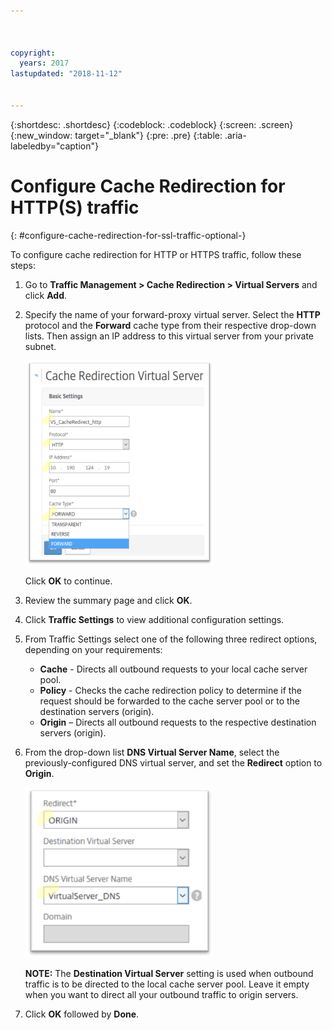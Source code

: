 ```yaml
---



copyright:
  years: 2017
lastupdated: "2018-11-12"


---
```


{:shortdesc: .shortdesc}
{:codeblock: .codeblock}
{:screen: .screen}
{:new_window: target="_blank"}
{:pre: .pre}
{:table: .aria-labeledby="caption"}

# Configure Cache Redirection for HTTP(S) traffic
{: #configure-cache-redirection-for-ssl-traffic-optional-}

To configure cache redirection for HTTP or HTTPS traffic, follow these steps:

1. Go to **Traffic Management > Cache Redirection > Virtual Servers** and click **Add**.
2. Specify the name of your forward-proxy virtual server. Select the **HTTP** protocol and the **Forward** cache type from their respective drop-down lists. Then assign an IP address to this virtual server from your private subnet.

	<img src="images/fp12.png" alt="drawing" style="width: 300px;"/>

	Click **OK** to continue.

3. Review the summary page and click **OK**.  
4. Click **Traffic Settings** to view additional configuration settings.
5. From Traffic Settings select one of the following three redirect options, depending on your requirements:
	* **Cache** - Directs all outbound requests to your local cache server pool.
	* **Policy** - Checks the cache redirection policy to determine if the request should be forwarded to the cache server pool or to the destination servers (origin).
	* **Origin** – Directs all outbound requests to the respective destination servers (origin).

6. From the drop-down list **DNS Virtual Server Name**, select the previously-configured DNS virtual server, and set the **Redirect** option to **Origin**.

	<img src="images/fp13.png" alt="drawing" style="width: 300px;"/>

	**NOTE:** The **Destination Virtual Server** setting is used when outbound traffic is to be directed to the local cache server pool. Leave it empty when you want to direct all your outbound traffic to origin servers.

7. Click **OK** followed by **Done**.
